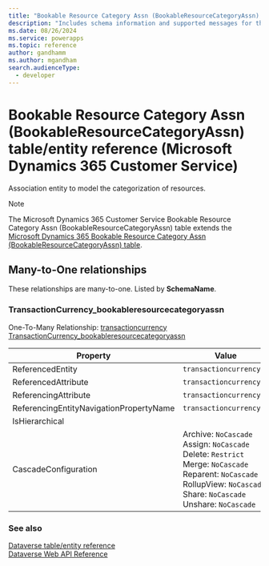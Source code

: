 ```yaml
---
title: "Bookable Resource Category Assn (BookableResourceCategoryAssn) table/entity reference (Microsoft Dynamics 365 Customer Service)"
description: "Includes schema information and supported messages for the Bookable Resource Category Assn (BookableResourceCategoryAssn) table/entity with Microsoft Dynamics 365 Customer Service."
ms.date: 08/26/2024
ms.service: powerapps
ms.topic: reference
author: gandhamm
ms.author: mgandham
search.audienceType: 
  - developer
---
```


# Bookable Resource Category Assn (BookableResourceCategoryAssn) table/entity reference (Microsoft Dynamics 365 Customer Service)

Association entity to model the categorization of resources.

> [!NOTE]
> The Microsoft Dynamics 365 Customer Service Bookable Resource Category Assn (BookableResourceCategoryAssn) table extends the [Microsoft Dynamics 365 Bookable Resource Category Assn (BookableResourceCategoryAssn) table](/dynamics365/developer/entities/bookableresourcecategoryassn).




## Many-to-One relationships

These relationships are many-to-one. Listed by **SchemaName**.

### <a name="BKMK_TransactionCurrency_bookableresourcecategoryassn"></a> TransactionCurrency_bookableresourcecategoryassn

One-To-Many Relationship: [transactioncurrency TransactionCurrency_bookableresourcecategoryassn](transactioncurrency.md#BKMK_TransactionCurrency_bookableresourcecategoryassn)

|Property|Value|
|---|---|
|ReferencedEntity|`transactioncurrency`|
|ReferencedAttribute|`transactioncurrencyid`|
|ReferencingAttribute|`transactioncurrencyid`|
|ReferencingEntityNavigationPropertyName|`transactioncurrencyid`|
|IsHierarchical||
|CascadeConfiguration|Archive: `NoCascade`<br />Assign: `NoCascade`<br />Delete: `Restrict`<br />Merge: `NoCascade`<br />Reparent: `NoCascade`<br />RollupView: `NoCascade`<br />Share: `NoCascade`<br />Unshare: `NoCascade`|



### See also

[Dataverse table/entity reference](../about-entity-reference.md)  
[Dataverse Web API Reference](/power-apps/developer/data-platform/webapi/reference/about)   

